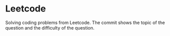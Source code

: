 # Leetcode

Solving coding problems from Leetcode. 
The commit shows the topic of the question and the difficulty of the question.

